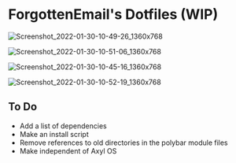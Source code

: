 # ForgottenEmail's Dotfiles (WIP)

![Screenshot_2022-01-30-10-49-26_1360x768](https://user-images.githubusercontent.com/96489361/151721389-881c5068-be1d-40f9-b18c-54b53264b55a.png)

![Screenshot_2022-01-30-10-51-06_1360x768](https://user-images.githubusercontent.com/96489361/151721378-1ae65e37-9ab2-45a8-ac6b-1accfe207bf7.png)

![Screenshot_2022-01-30-10-45-16_1360x768](https://user-images.githubusercontent.com/96489361/151721406-b6d1d257-34db-4da2-a29f-6642f196e0dd.png)

![Screenshot_2022-01-30-10-52-19_1360x768](https://user-images.githubusercontent.com/96489361/151721376-91c127be-1fbd-4e70-9368-067ea57ca723.png)

## To Do
- Add a list of dependencies
- Make an install script
- Remove references to old directories in the polybar module files
- Make independent of Axyl OS
